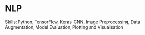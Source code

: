 # NLP
Skills: Python, TensorFlow, Keras, CNN, Image Preprocessing, Data Augmentation, Model Evaluation, Plotting and Visualisation
